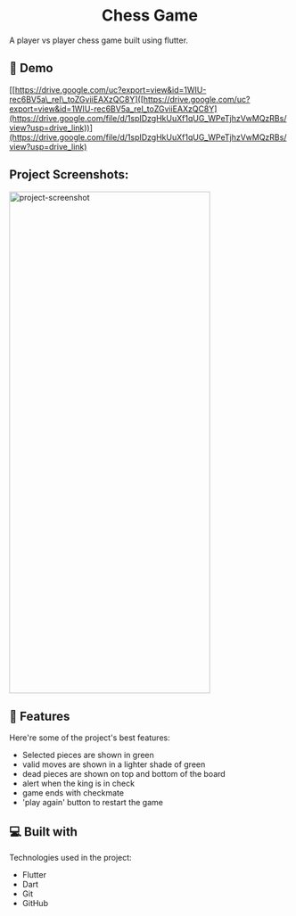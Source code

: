 <h1 align="center" id="title">Chess Game</h1>


<p id="description">A player vs player chess game built using flutter.</p>

<h2>🚀 Demo</h2>

[[https://drive.google.com/uc?export=view&id=1WIU-rec6BV5a\_reI\_toZGviiEAXzQC8Y]([https://drive.google.com/uc?export=view&id=1WIU-rec6BV5a_reI_toZGviiEAXzQC8Y](https://drive.google.com/file/d/1spIDzgHkUuXf1qUG_WPeTjhzVwMQzRBs/view?usp=drive_link))](https://drive.google.com/file/d/1spIDzgHkUuXf1qUG_WPeTjhzVwMQzRBs/view?usp=drive_link)

<h2>Project Screenshots:</h2>

<img src="https://drive.usercontent.google.com/download?id=1VZCgcTGoUPhPWwbkuciUi7Msk0op2YOb" alt="project-screenshot" width="360" height="900/">

  
  
<h2>🧐 Features</h2>

Here're some of the project's best features:

*   Selected pieces are shown in green
*   valid moves are shown in a lighter shade of green
*   dead pieces are shown on top and bottom of the board
*   alert when the king is in check
*   game ends with checkmate
*   'play again' button to restart the game

  
  
<h2>💻 Built with</h2>

Technologies used in the project:

*   Flutter
*   Dart
*   Git
*   GitHub
